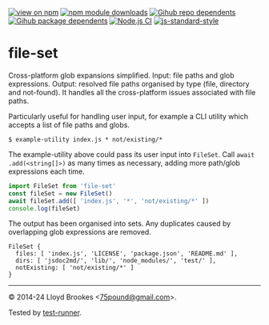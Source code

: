 [![view on npm](https://badgen.net/npm/v/file-set)](https://www.npmjs.org/package/file-set)
[![npm module downloads](https://badgen.net/npm/dt/file-set)](https://www.npmjs.org/package/file-set)
[![Gihub repo dependents](https://badgen.net/github/dependents-repo/75lb/file-set)](https://github.com/75lb/file-set/network/dependents?dependent_type=REPOSITORY)
[![Gihub package dependents](https://badgen.net/github/dependents-pkg/75lb/file-set)](https://github.com/75lb/file-set/network/dependents?dependent_type=PACKAGE)
[![Node.js CI](https://github.com/75lb/file-set/actions/workflows/node.js.yml/badge.svg)](https://github.com/75lb/file-set/actions/workflows/node.js.yml)
[![js-standard-style](https://img.shields.io/badge/code%20style-standard-brightgreen.svg)](https://github.com/feross/standard)

# file-set

Cross-platform glob expansions simplified. Input: file paths and glob expressions. Output: resolved file paths organised by type (file, directory and not-found). It handles all the cross-platform issues associated with file paths.


Particularly useful for handling user input, for example a CLI utility which accepts a list of file paths and globs.

```
$ example-utility index.js * not/existing/*
```

The example-utility above could pass its user input into `FileSet`. Call `await .add(<string[]>)` as many times as necessary, adding more path/glob expressions each time.

```js
import FileSet from 'file-set'
const fileSet = new FileSet()
await fileSet.add([ 'index.js', '*', 'not/existing/*' ])
console.log(fileSet)
```

The output has been organised into sets. Any duplicates caused by overlapping glob expressions are removed.

```
FileSet {
  files: [ 'index.js', 'LICENSE', 'package.json', 'README.md' ],
  dirs: [ 'jsdoc2md/', 'lib/', 'node_modules/', 'test/' ],
  notExisting: [ 'not/existing/*' ]
}
```

* * *

&copy; 2014-24 Lloyd Brookes \<75pound@gmail.com\>.

Tested by [test-runner](https://github.com/test-runner-js/test-runner).
